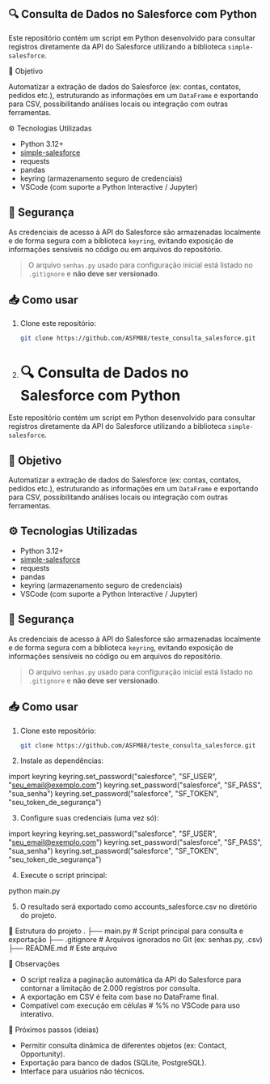 ## 🔍 Consulta de Dados no Salesforce com Python

Este repositório contém um script em Python desenvolvido para consultar registros diretamente da API do Salesforce utilizando a biblioteca `simple-salesforce`.

📌 Objetivo

Automatizar a extração de dados do Salesforce (ex: contas, contatos, pedidos etc.), estruturando as informações em um `DataFrame` e exportando para CSV, possibilitando análises locais ou integração com outras ferramentas.

⚙️ Tecnologias Utilizadas

- Python 3.12+
- [simple-salesforce](https://pypi.org/project/simple-salesforce/)
- requests
- pandas
- keyring (armazenamento seguro de credenciais)
- VSCode (com suporte a Python Interactive / Jupyter)

## 🔐 Segurança

As credenciais de acesso à API do Salesforce são armazenadas localmente e de forma segura com a biblioteca `keyring`, evitando exposição de informações sensíveis no código ou em arquivos do repositório.

> O arquivo `senhas.py` usado para configuração inicial está listado no `.gitignore` e **não deve ser versionado**.

## 📥 Como usar

1. Clone este repositório:
   ```bash
   git clone https://github.com/ASFM88/teste_consulta_salesforce.git

2. # 🔍 Consulta de Dados no Salesforce com Python

Este repositório contém um script em Python desenvolvido para consultar registros diretamente da API do Salesforce utilizando a biblioteca `simple-salesforce`.

## 📌 Objetivo

Automatizar a extração de dados do Salesforce (ex: contas, contatos, pedidos etc.), estruturando as informações em um `DataFrame` e exportando para CSV, possibilitando análises locais ou integração com outras ferramentas.

## ⚙️ Tecnologias Utilizadas

- Python 3.12+
- [simple-salesforce](https://pypi.org/project/simple-salesforce/)
- requests
- pandas
- keyring (armazenamento seguro de credenciais)
- VSCode (com suporte a Python Interactive / Jupyter)

## 🔐 Segurança

As credenciais de acesso à API do Salesforce são armazenadas localmente e de forma segura com a biblioteca `keyring`, evitando exposição de informações sensíveis no código ou em arquivos do repositório.

> O arquivo `senhas.py` usado para configuração inicial está listado no `.gitignore` e **não deve ser versionado**.

## 📥 Como usar

1. Clone este repositório:
   ```bash
   git clone https://github.com/ASFM88/teste_consulta_salesforce.git

2. Instale as dependências:

import keyring
keyring.set_password("salesforce", "SF_USER", "seu_email@exemplo.com")
keyring.set_password("salesforce", "SF_PASS", "sua_senha")
keyring.set_password("salesforce", "SF_TOKEN", "seu_token_de_segurança")

3. Configure suas credenciais (uma vez só):

import keyring
keyring.set_password("salesforce", "SF_USER", "seu_email@exemplo.com")
keyring.set_password("salesforce", "SF_PASS", "sua_senha")
keyring.set_password("salesforce", "SF_TOKEN", "seu_token_de_segurança")

4. Execute o script principal:

python main.py

5. O resultado será exportado como accounts_salesforce.csv no diretório do projeto.

📁 Estrutura do projeto
.
├── main.py              # Script principal para consulta e exportação
├── .gitignore           # Arquivos ignorados no Git (ex: senhas.py, .csv)
├── README.md            # Este arquivo

📌 Observações
- O script realiza a paginação automática da API do Salesforce para contornar a limitação de 2.000 registros por consulta.
- A exportação em CSV é feita com base no DataFrame final.
- Compatível com execução em células # %% no VSCode para uso interativo.

🧪 Próximos passos (ideias)
- Permitir consulta dinâmica de diferentes objetos (ex: Contact, Opportunity).
- Exportação para banco de dados (SQLite, PostgreSQL).
- Interface para usuários não técnicos.
